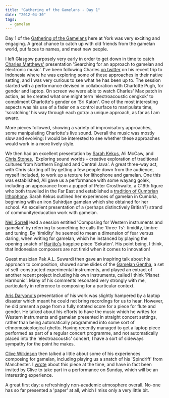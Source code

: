 ```yaml
---
title: "Gathering of the Gamelans - Day 1"
date: "2012-04-30"
tags:
  - gamelan
---
```


Day 1 of the [Gathering of the Gamelans](http://www.york.ac.uk/music/conferences/gathering-of-the-gamelans/) here at York was very exciting and engaging. A great chance to catch up with old friends from the gamelan world, put faces to names, and meet new people.

I left Glasgow purposely very early in order to get down in time to catch [Charles Matthews'](http://www.ardisson.net/) presentation 'Searching for an approach to gamelan and electronic music'. I've been following Charles [on twitter](http://twitter.com/matthewscharles) on his recent trip to Indonesia where he was exploring some of these approaches in their native setting, and I was very curious to see what he has been up to. The session started with a performance devised in collaboration with Charlotte Pugh, for gender and laptop. On screen we were able to watch Charles' Max patch in action, as he created what one might term 'electroacoustic cengkok' to compliment Charlotte's gender on 'Sri Katon'. One of the most interesting aspects was his use of a fader on a control surface to manipulate time, 'scratching' his way through each gotra: a unique approach, as far as I am aware.

More pieces followed, showing a variety of improvisatory approaches, some manipulating Charlotte's live sound. Overall the music was mostly slow and evolving: I would be interested to see whether these approaches would work in a more lively style.

We then had an excellent presentation by [Sarah Kekus](http://www.linkedin.com/pub/sarah-kekus/33/252/465), Ali McCaw, and [Chris Stones](www.soundwave.org.uk/), 'Exploring sound worlds – creative exploration of traditional cultures from Northern England and Central Java'. A great three-way act, with Chris starting off by getting a few people down from the audience, myself included, to work up a texture for lithophone and gamelan. One this was established, Ali gave us a performance with some wayang golek, including an appearance from a puppet of Peter Crosthwaite, a C19th figure who both travelled in the Far East and established a [tradition of Cumbrian lithophony](http://www.musicalstones.blogspot.co.uk/). Sarah Kekus outlined her experiences of gamelan in Cumbria, beginning with an iron Suhirdjan gamelan which she obtained for her school. An excellent presentation of a (perhaps distinctively British?) strand of community/education work with gamelan.

[Neil Sorrell](http://www-users.york.ac.uk/~nfis1/) lead a session entitled 'Composing for Western instruments and gamelan' by referring to something he calls the 'three Ts': timidity, timbre and tuning. By 'timidity' he seemed to mean a dimension of fear versus daring, when writing for gamelan, which he instanced by playing the opening snatch of [Harjito's](http://www.umassd.edu/cvpa/faculty/harjitoim/) bagpipe piece 'Sekaten'. His point being, I think, that Indonesian composers are not timid when it comes to innovation!

Guest musician Pak A.L. Suwardi then gave an inspiring talk about his approach to composition, showed some slides of the [Gamelan Gentha](http://www.thejakartapost.com/news/2001/09/06/suwardi-revives-dead-039gentha039-gamelan-sounds.html), a set of self-constructed experimental instruments, and played an extract of another recent project including his own instruments, called I think 'Planet Harmonic'. Many of his comments resonated very strongly with me, particularly in reference to composing for a particular context.

[Aris Daryono's](http://soundcloud.com/aris-daryono) presentation of his work was slightly hampered by a laptop disaster which meant he could not bring recordings for us to hear. However, he did present a page from a fully notated score for a piece for flute and gender. He talked about his efforts to have the music which he writes for Western instruments and gamelan presented in straight concert settings, rather than being automatically programmed into some sort of ethnomusicological ghetto. Having recently managed to get a laptop piece performed as part of a regular concert programme, and not automatically placed into the 'electroacoustic' concert, I have a sort of sideways sympathy for the point he makes.

[Clive Wilkinson](http://www.frogpeak.org/fpartists/fpwilkinson.html) then talked a little about some of his experiences composing for gamelan, including playing us a snatch of his 'Spindrift' from Manchester. I [wrote](http://theplugboard.blogspot.co.uk/2009/11/gamelan-weekend-at-rncm-sunday.html) about this piece at the time, and have in fact been invited by Clive to take part in a performance on Sunday, which will be an interesting experience.

A great first day: a refreshingly non-academic atmosphere overall. No-one has so far presented a 'paper' at all, which I miss only a very little bit.
